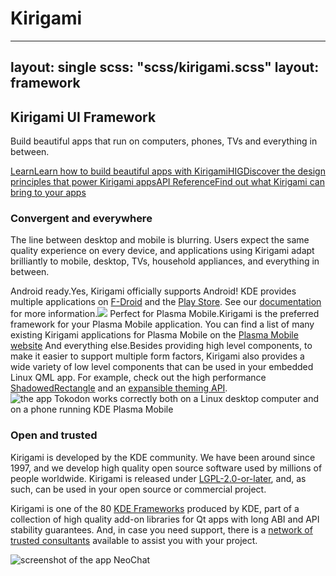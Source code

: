 # Kirigami

***

## layout: single scss: "scss/kirigami.scss" layout: framework

## Kirigami UI Framework

Build beautiful apps that run on computers, phones, TVs and everything in between.

[LearnLearn how to build beautiful apps with Kirigami](../../docs/getting-started/kirigami/)[HIGDiscover the design principles that power Kirigami apps](https://hig.kde.org/)[API ReferenceFind out what Kirigami can bring to your apps](https://api.kde.org/frameworks/kirigami/html/index.html)

### Convergent and everywhere

The line between desktop and mobile is blurring. Users expect the same quality experience on every device, and applications using Kirigami adapt brilliantly to mobile, desktop, TVs, household appliances, and everything in between.

&#x20;Android ready.Yes, Kirigami officially supports Android! KDE provides multiple applications on [F-Droid](https://community.kde.org/Android/FDroid) and the [Play Store](https://play.google.com/store/apps/dev?id=4758894585905287660). See our [documentation](../../docs/build/android/) for more information.![](https://plasma-mobile.org/img/logo.svg) Perfect for Plasma Mobile.Kirigami is the preferred framework for your Plasma Mobile application. You can find a list of many existing Kirigami applications for Plasma Mobile on the [Plasma Mobile website](https://plasma-mobile.org/#applications) And everything else.Besides providing high level components, to make it easier to support multiple form factors, Kirigami also provides a wide variety of low level components that can be used in your embedded Linux QML app. For example, check out the high performance [ShadowedRectangle](https://api.kde.org/frameworks/kirigami/html/classShadowedRectangle.html) and an [expansible theming API](../../docs/getting-started/kirigami/style-colors/).![the app Tokodon works correctly both on a Linux desktop computer and on a phone running KDE Plasma Mobile](../frameworks/tokodon-desktop.png)

### Open and trusted

Kirigami is developed by the KDE community. We have been around since 1997, and we develop high quality open source software used by millions of people worldwide. Kirigami is released under [LGPL-2.0-or-later](https://invent.kde.org/frameworks/kirigami/-/tree/master/LICENSES/LGPL-2.0-or-later.txt), and, as such, can be used in your open source or commercial project.

Kirigami is one of the 80 [KDE Frameworks](../../products/frameworks/) produced by KDE, part of a collection of high quality add-on libraries for Qt apps with long ABI and API stability guarantees. And, in case you need support, there is a [network of trusted consultants](https://ev.kde.org/consultants/) available to assist you with your project.

![screenshot of the app NeoChat](../frameworks/neochat.png)
